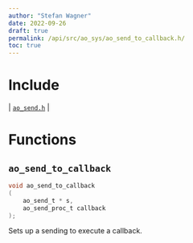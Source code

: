 ```yaml
---
author: "Stefan Wagner"
date: 2022-09-26
draft: true
permalink: /api/src/ao_sys/ao_send_to_callback.h/
toc: true
---
```


# Include

| [`ao_send.h`](ao_send.h.md) |

# Functions

## `ao_send_to_callback`

```c
void ao_send_to_callback
(
    ao_send_t * s, 
    ao_send_proc_t callback
);
```

Sets up a sending to execute a callback.
